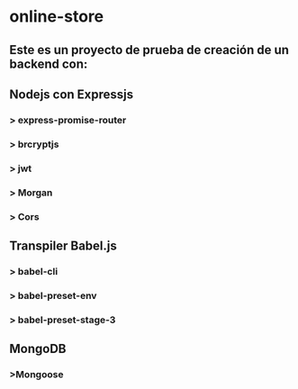# online-store
## Este es un proyecto de prueba de creación de un backend con:
## Nodejs con Expressjs
### > express-promise-router
### > brcryptjs
### > jwt
### > Morgan
### > Cors
## Transpiler Babel.js
### > babel-cli
### > babel-preset-env
### > babel-preset-stage-3
## MongoDB
### >Mongoose
